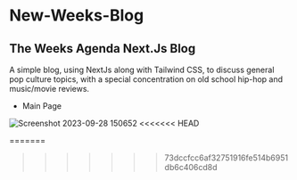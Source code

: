 # New-Weeks-Blog
## The Weeks Agenda Next.Js Blog

A simple blog, using NextJs along with Tailwind CSS, to discuss general pop culture topics, with a special concentration on old school hip-hop and music/movie reviews.

* Main Page

![Screenshot 2023-09-28 150652](https://github.com/JamilW/New-Weeks-Blog/assets/43798753/092e2b12-d7bc-4d55-a201-cc2a5a7c8146)
<<<<<<< HEAD

=======
>>>>>>> 73dccfcc6af32751916fe514b6951db6c406cd8d
